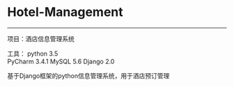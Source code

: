 # Hotel-Management
---------------------
项目：酒店信息管理系统

工具：   python 3.5  
        PyCharm 3.4.1
        MySQL 5.6
        Django 2.0

基于Django框架的python信息管理系统，用于酒店预订管理
